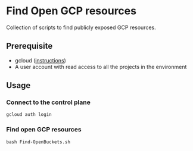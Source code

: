 # Find Open GCP resources

Collection of scripts to find publicly exposed GCP resources. 


## Prerequisite

- gcloud ([instructions](https://cloud.google.com/sdk/docs/install#deb))
- A user account with read access to all the projects in the environment


## Usage

### Connect to the control plane

```shell
gcloud auth login
```

### Find open GCP resources

```shell
bash Find-OpenBuckets.sh
```
